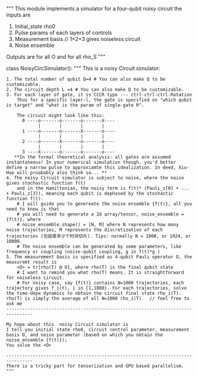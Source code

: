 """
This module implements a simulator for a four-qubit noisy circuit
the inputs are 
1. Initial_state rho0
2. Pulse params of each layers of controls 
3. Measurement basis   	// 1+2+3 gives noiseless circuit
4. Noise ensemble

Outputs are
<O> for all O and for all rho_S
"""


class NoisyCircSimulator():
	"""
	This is a noisy Circuit simulator:

	1. The total number of qubit Q=4 # You can also make Q to be customizable. 
	2. The circuit depth L =4 # You can also make Q to be customizable. 
	3. For each layer of gate, it is CCCR type --- ctrl-ctrl-ctrl-Rotation
		Thus for a specific layer-l, the gate is specified on "which qubit is target" and "what is the param of single-gate R". 

		The circuit might look like this:
		  0 ----o-------o-------o-------X---- 
         	    |       |       |       |
   		  1 ----o-------o-------X-------o----
             	|       |       |       |
   		  2 ----o-------X-------o-------o---- 
             	|       |       |       |   
   		  3 ----X-------o-------o-------o---- 
	   **In the formal theoretical analysis: all gates are assumed instantaneous! In your numerical simulation though, you'd better define a narrow pulse to approxiamte this idealization. In deed, Xiu-Hao will proabably also think so... **
	4. The noisy Circuit simulator is subject to noise, where the noise gives stochastic function f(t)
		and in the Hamiltonian, the noisy term is f(t)* (Pauli_z[0] + ... + Pauli_z[3]), meaning each qubit is dephased by the stochastic function f(t).
		# I will guide you to genereate the noise ensemble {f(t)}, all you need to know is that
		# you will need to generate a 2d array/tensor, noise_ensemble =  {f(t)}, where 
		# noise_ensemble.shape() = [N, M] where N represents how many noise trajectories, M represents the discretization of each trajectories (也就是多少个时间切片). Tips: normally N = 1000, or 1024, or 10000.
		# The noise ensemble can be generated by some parameters, like frequency or coupling (noise-qubit coupling, g in f(t)*g )
	5. The measurement basis is specified as 4-qubit Pauli operator O, the measuremt result is 
		<O> = tr[rho(T) @ O], where rho(T) is the final qubit state
		# I want to remind you what rho(T) means. It is straightforward for noiseless circuit. 
		# For noisy case, say {f(t)} contains N=1000 trajectories, each trajectory gives f_i(t), i in [1,1000]. For each trajectories, solve the time-depe dynamics to obtain the circuit final state rho_i(T). rho(T) is simply the average of all N=1000 rho_i(T).  // feel free to ask me
	--------------------------------------------------------------------------------
	
	My hope about this 	noisy Circuit simulator is 
	I tell you initial state rho0, circuit control parameter, measurement basis O, and noise parameter (based on which you obtain the noise_ensemble {f(t)}); 
	You solve the <O>

	--------------------------------------------------------------------------------
	There is a tricky part for tensorization and GPU based parallelism. 
	"""
